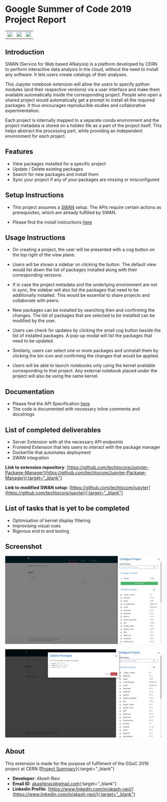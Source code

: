 # Google Summer of Code 2019 Project Report


<center>
<table>
<tr>
<td><a href="https://summerofcode.withgoogle.com/projects/4999527885438976"><img src="https://user-images.githubusercontent.com/6822941/29750351-e95e7b1c-8b5b-11e7-9f6b-b25b69f7353a.png"/></a></td>
<td><a href="http://hepsoftwarefoundation.org/"><img src="https://user-images.githubusercontent.com/6822941/29750350-e956b512-8b5b-11e7-9e34-4e3a5be9d37f.png"/></a></td>
<td><a href="https://swan.web.cern.ch/"><img src="https://avatars0.githubusercontent.com/u/38285709?s=200&v=4"/></a></td>
</tr>
</table>
</center>


## Introduction

SWAN (Service for Web based ANalysis) is a platform developed by CERN to perform interactive data analysis in the cloud, without the need to install any software. It lets users create catalogs of their analyses. 

This Jupyter notebook extension will allow the users to specify python modules (and their respective versions) via a user interface and make them available automatically inside the corresponding project. People who open a shared project would automatically get a prompt to install all the required packages. It thus encourages reproducible studies and collaborative experimentation.

Each project is internally mapped to a separate conda environment and the project metadata is stored on a hidden file as a part of the project itself. This helps abstract the processing part, while providing an independent environment for each project. 


## Features

- View packages installed for a specific project
- Update / Delete existing packages
- Search for new packages and install them
- Sync your project if any of your packages are missing or misconfigured


## Setup Instructions

- This project assumes a [SWAN](https://gitlab.cern.ch/swan) setup. The APIs require certain actions as prerequisites, which are already fulfilled by SWAN. 

- Please find the install instructions [here](https://github.com/techtocore/Jupyter-Package-Manager/extension/install.md)


## Usage Instructions

- On creating a project, the user will be presented with a cog button on the top right of the view plane.

- Users will be shown a sidebar on clicking the button. The default view would list down the list of packages installed along with their corresponding versions. 

- If in case the project metadata and the underlying environment are not in sync, the sidebar will also list the packages that need to be additionally installed. This would be essential to share projects and collaborate with peers.

- New packages can be installed by searching then and confirming the changes. The list of packages that are selected to be installed can be modified by the user.

- Users can check for updates by clicking the small cog button beside the list of installed packages. A pop-up modal will list the packages that need to be updated.

- Similarly, users can select one or more packages and uninstall them by clicking the bin icon and confirming the changes that would be applied.

- Users will be able to launch notebooks only using the kernel available corresponding to that project. Any external notebook placed under the project will also be using the same kernel.


## Documentation

- Please find the API Specification [here](https://github.com/techtocore/Jupyter-Package-Manager/docs/API_docs.md)
- The code is documented with necessary inline comments and docstrings


## List of completed deliverables

- Server Extension with all the necessary API endpoints
- Frontend Extension that lets users to interact with the package manager
- Dockerfile that automates deployment
- SWAN integration

**Link to extension repository**: [https://github.com/techtocore/Jupyter-Package-Manager](https://github.com/techtocore/Jupyter-Package-Manager){:target="_blank"}

**Link to modified SWAN setup**: [https://github.com/techtocore/jupyter](https://github.com/techtocore/jupyter){:target="_blank"}


## List of tasks that is yet to be completed

- Optimisation of kernel display filtering
- Improvising visual cues
- Rigerous end to end testing


## Screenshot

![Alt text](https://github.com/techtocore/Jupyter-Package-Manager/raw/swan-integration/docs/ui.png "Package Management UI")


![Alt text](https://github.com/techtocore/Jupyter-Package-Manager/raw/swan-integration/docs/modal.png "Package Management UI")


## About

This extension is made for the purpose of fulfilment of the GSoC 2019 project at CERN ([Project Summary](https://summerofcode.withgoogle.com/projects/4999527885438976)){:target="_blank"}

- **Developer**: *Akash Ravi*
- **Email ID**: [akashkravi@gmail.com](mailto:akashkravi@gmail.com){:target="_blank"}
- **Linkedin Profile**: [https://www.linkedin.com/in/akash-ravi/](https://www.linkedin.com/in/akash-ravi/){:target="_blank"}
